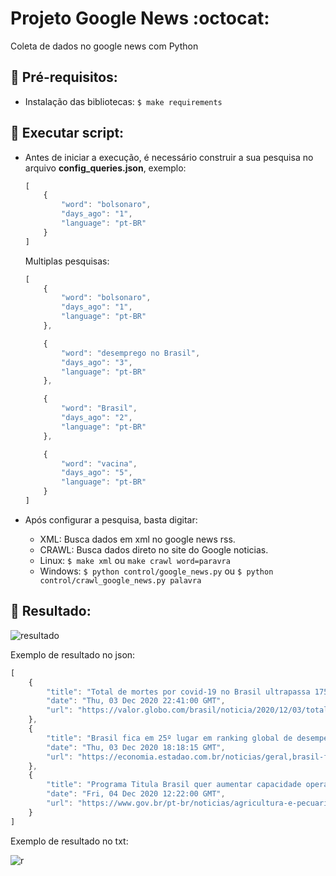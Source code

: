 # Projeto Google News :octocat:
Coleta de dados no google news com Python


## :pushpin: Pré-requisitos:

- Instalação das bibliotecas: ```$ make requirements```

## :rocket: Executar script:

- Antes de iniciar a execução, é necessário construir a sua pesquisa no arquivo **config_queries.json**, exemplo:
    ```javascript
    [
        {
            "word": "bolsonaro",
            "days_ago": "1",
            "language": "pt-BR"
        }
    ]
    ```

    Multiplas pesquisas:

    ```javascript
    [
        {
            "word": "bolsonaro",
            "days_ago": "1",
            "language": "pt-BR"
        },

        {
            "word": "desemprego no Brasil",
            "days_ago": "3",
            "language": "pt-BR"
        },

        {
            "word": "Brasil",
            "days_ago": "2",
            "language": "pt-BR"
        },

        {
            "word": "vacina",
            "days_ago": "5",
            "language": "pt-BR"
        }
    ]
    ```

- Após configurar a pesquisa, basta digitar:
  - XML: Busca dados em xml no google news rss.
  - CRAWL: Busca dados direto no site do Google noticias.
  - Linux: ```$ make xml``` ou ```make crawl word=paravra```
  - Windows: ```$ python control/google_news.py``` ou ```$ python control/crawl_google_news.py palavra```


## :minidisc: Resultado:

![resultado](https://user-images.githubusercontent.com/17969551/101183881-d0898100-362e-11eb-851b-7eec060f56d5.png)


Exemplo de resultado no json:

```javascript
[
    {
        "title": "Total de mortes por covid-19 no Brasil ultrapassa 175 mil - Valor Econômico",
        "date": "Thu, 03 Dec 2020 22:41:00 GMT",
        "url": "https://valor.globo.com/brasil/noticia/2020/12/03/total-de-mortes-por-covid-19-no-brasil-ultrapassa-175-mil.ghtml"
    },
    {
        "title": "Brasil fica em 25º lugar em ranking global de desempenho do PIB com 51 países - Economia & Negócios Estadão",
        "date": "Thu, 03 Dec 2020 18:18:15 GMT",
        "url": "https://economia.estadao.com.br/noticias/geral,brasil-fica-em-25-lugar-em-ranking-global-de-desempenho-do-pib-com-51-paises,70003538666"
    },
    {
        "title": "Programa Titula Brasil quer aumentar capacidade operacional para promover regularização fundiária - Portal Brasil",
        "date": "Fri, 04 Dec 2020 12:22:00 GMT",
        "url": "https://www.gov.br/pt-br/noticias/agricultura-e-pecuaria/2020/12/programa-titula-brasil-quer-aumentar-a-capacidade-operacional-para-promover-regularizacao-fundiaria"
    }
]
```

Exemplo de resultado no txt:

![r](https://user-images.githubusercontent.com/17969551/101183978-edbe4f80-362e-11eb-966c-65d3623a43a4.png)
